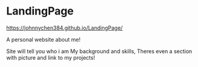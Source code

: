 # LandingPage
https://johnnychen384.github.io/LandingPage/


A personal website about me!

Site will tell you who i am
My background and skills,
Theres even a section with picture and link to my projects!
